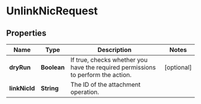 

# UnlinkNicRequest


## Properties

| Name | Type | Description | Notes |
|------------ | ------------- | ------------- | -------------|
|**dryRun** | **Boolean** | If true, checks whether you have the required permissions to perform the action. |  [optional] |
|**linkNicId** | **String** | The ID of the attachment operation. |  |



